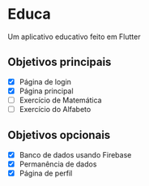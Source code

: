 # Educa

Um aplicativo educativo feito em Flutter

## Objetivos principais

* [x] Página de login
* [X] Página principal
* [ ] Exercício de Matemática 
* [ ] Exercício do Alfabeto

## Objetivos opcionais

* [x] Banco de dados usando Firebase 
* [x] Permanência de dados 
* [X] Página de perfil
